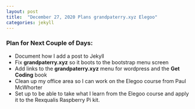 ```yaml
---
layout: post
title:  "December 27, 2020 Plans grandpaterry.xyz Elegoo"
categories: jekyll
---
```

### Plan for Next Couple of Days:

  * Document how I add a post to Jekyll
  * Fix **grandpaterry.xyz** so it boots to the bootstrap menu screen
  * Add links to the **grandpaterry.xyz** menu for wordpress and the **Get Coding** book
  * Clean up my office area so I can work on the Elegoo course from Paul McWhorter
  * Set up to be able to take what I learn from the Elegoo course and apply it to the Rexqualis Raspberry Pi kit.
   

